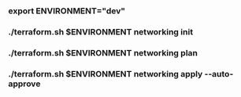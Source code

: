 ### export ENVIRONMENT="dev"

### ./terraform.sh $ENVIRONMENT networking init
### ./terraform.sh $ENVIRONMENT networking plan
### ./terraform.sh $ENVIRONMENT networking apply --auto-approve